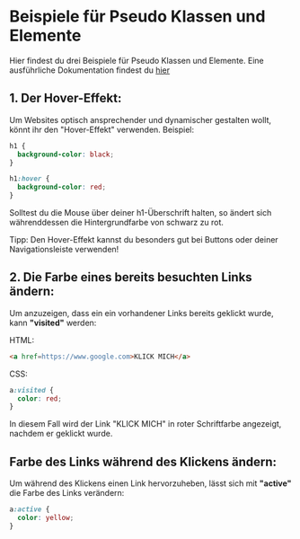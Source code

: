 # Beispiele für Pseudo Klassen und Elemente

Hier findest du drei Beispiele für Pseudo Klassen und Elemente.
Eine ausführliche Dokumentation findest du [hier](https://developer.mozilla.org/en-US/docs/Web/CSS/CSS_Selectors)

## 1. Der Hover-Effekt:

Um Websites optisch ansprechender und dynamischer gestalten wollt, könnt ihr den "Hover-Effekt" verwenden.
Beispiel:

```css
h1 {
  background-color: black;
}

h1:hover {
  background-color: red;
}
```

Solltest du die Mouse über deiner h1-Überschrift halten, so ändert sich währenddessen die Hintergrundfarbe von schwarz zu rot.

Tipp: Den Hover-Effekt kannst du besonders gut bei Buttons oder deiner Navigationsleiste verwenden!

## 2. Die Farbe eines bereits besuchten Links ändern:

Um anzuzeigen, dass ein ein vorhandener Links bereits geklickt wurde, kann **"visited"** werden:

HTML:

```html
<a href=https://www.google.com>KLICK MICH</a>
```

CSS:

```css
a:visited {
  color: red;
}
```

In diesem Fall wird der Link "KLICK MICH" in roter Schriftfarbe angezeigt, nachdem er geklickt wurde.

## Farbe des Links während des Klickens ändern:

Um während des Klickens einen Link hervorzuheben, lässt sich mit **"active"** die Farbe des Links verändern:

```css
a:active {
  color: yellow;
}
```
